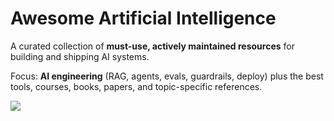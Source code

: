 # Awesome Artificial Intelligence

A curated collection of **must-use, actively maintained resources** for building and shipping AI systems.  

Focus: **AI engineering** (RAG, agents, evals, guardrails, deploy) plus the best tools, courses, books, papers, and topic-specific references.

![](https://media.giphy.com/media/jeAQYN9FfROX6/giphy.gif)